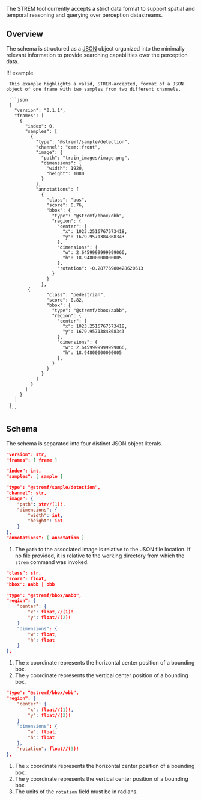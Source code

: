 The STREM tool currently accepts a strict data format to support spatial and temporal reasoning and querying over perception datastreams.

## Overview

The schema is structured as a [JSON](https://www.json.org/json-en.html) object organized into the minimally relevant information to provide searching capabilities over the perception data.


!!! example
	 
	 This example highlights a valid, STREM-accepted, format of a JSON object of one frame with two samples from two different channels.
	 
	 ```json
	 {
	   "version": "0.1.1",
	   "frames": [
	     {
	       "index": 0,
	       "samples": [
	         {
	           "type": "@stremf/sample/detection",
	           "channel": "cam::front",
	           "image": {
	             "path": "train_images/image.png",
	             "dimensions": {
	               "width": 1920,
	               "height": 1080
	             }
	           },
	           "annotations": [
	             {
	               "class": "bus",
	               "score": 0.76,
	               "bbox": {
	                 "type": "@stremf/bbox/obb",
	                 "region": {
	                   "center": {
	                     "x": 1023.2516767573418,
	                     "y": 1679.9571384868343
	                   },
	                   "dimensions": {
	                     "w": 2.6459999999999066,
	                     "h": 18.94800000000005
	                   },
	                   "rotation": -0.28776980428620613
	                 }
	               }
	             },
	 	    {
	               "class": "pedestrian",
	               "score": 0.82,
	               "bbox": {
	                 "type": "@stremf/bbox/aabb",
	                 "region": {
	                   "center": {
	                     "x": 1023.2516767573418,
	                     "y": 1679.9571384868343
	                   },
	                   "dimensions": {
	                     "w": 2.6459999999999066,
	                     "h": 18.94800000000005
	                   },
	                 }
	               }
	             }
	           ]
	         }
	       ]
	     }
	   ]
	 }
	 ```

## Schema

The schema is separated into four distinct JSON object literals.

```json
"version": str,
"frames": [ frame ]
```


```json title="frame"
"index": int,
"samples": [ sample ]
```


```json title="sample"
"type": "@stremf/sample/detection",
"channel": str,
"image": {
    "path": str//(1)!,
    "dimensions": {
	    "width": int,
	    "height": int
    }
},
"annotations": [ annotation ]
```

1. The `path` to the associated image is relative to the JSON file location. If no file provided, it is relative to the working directory from which the `strem` command was invoked.

```json title="annotation"
"class": str,
"score": float,
"bbox": aabb | obb
```


```json title="aabb"
"type": "@stremf/bbox/aabb",
"region": {
	"center": {
		"x": float,//(1)!
		"y": float//(2)!
	}
	"dimensions": {
		"w": float,
		"h": float
	}
},
```

1. The `x` coordinate represents the horizontal center position of a bounding box.
2. The `y` coordinate represents the vertical center position of a bounding box.


```json title="obb"
"type": "@stremf/bbox/obb",
"region": {
	"center": {
		"x": float//(1)!,
		"y": float//(2)!
	}
	"dimensions": {
		"w": float,
		"h": float
	},
	"rotation": float//(3)!
},
```

1. The `x` coordinate represents the horizontal center position of a bounding box.
2. The `y` coordinate represents the vertical center position of a bounding box.
3. The units of the `rotation` field must be in radians.
